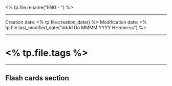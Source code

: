 <% tp.file.rename("ENG - ") %>

----
Creation date: <% tp.file.creation_date() %>
Modification date: <% tp.file.last_modified_date("dddd Do MMMM YYYY HH:mm:ss") %>

----

# <% tp.file.tags %>








---
## Flash cards section
